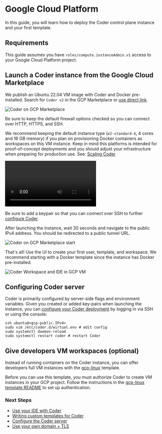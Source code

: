 # Google Cloud Platform

In this guide, you will learn how to deploy the Coder control plane instance and
your first template.

## Requirements

This guide assumes you have `roles/compute.instanceAdmin.v1` access to your
Google Cloud Platform project.

## Launch a Coder instance from the Google Cloud Marketplace

We publish an Ubuntu 22.04 VM image with Coder and Docker pre-installed. Search
for `Coder v2` in the GCP Marketplace or
[use direct link](https://console.cloud.google.com/marketplace/product/coder-enterprise-market-public/coder-v2).

![Coder on GCP Marketplace](../../images/platforms/gcp/marketplace.png)

Be sure to keep the default firewall options checked so you can connect over
HTTP, HTTPS, and SSH.

We recommend keeping the default instance type (`e2-standard-4`, 4 cores and 16
GB memory) if you plan on provisioning Docker containers as workspaces on this
VM instance. Keep in mind this platforms is intended for proof-of-concept
deployments and you should adjust your infrastructure when preparing for
production use. See: [Scaling Coder](../../admin/infrastructure/index.md)

<video autoplay playsinline loop>
  <source src="https://github.com/onchainengineering/hmi-wirtual/blob/main/docs/images/platforms/gcp/launch.mp4?raw=true" type="video/mp4">
Your browser does not support the video tag.
</video>

Be sure to add a keypair so that you can connect over SSH to further
[configure Coder](../../admin/setup/index.md).

After launching the instance, wait 30 seconds and navigate to the public IPv4
address. You should be redirected to a public tunnel URL.

![Coder on GCP Marketplace start](../../images/platforms/gcp/start.png)

That's all! Use the UI to create your first user, template, and workspace. We
recommend starting with a Docker template since the instance has Docker
pre-installed.

![Coder Workspace and IDE in GCP VM](../../images/platforms/aws/workspace.png)

## Configuring Coder server

Coder is primarily configured by server-side flags and environment variables.
Given you created or added key-pairs when launching the instance, you can
[configure your Coder deployment](../../admin/setup/index.md) by logging in via
SSH or using the console:

```shell
ssh ubuntu@<gcp-public-IPv4>
sudo vim /etc/coder.d/wirtual.env # edit config
sudo systemctl daemon-reload
sudo systemctl restart coder # restart Coder
```

## Give developers VM workspaces (optional)

Instead of running containers on the Coder instance, you can offer developers
full VM instances with the
[gcp-linux](https://github.com/onchainengineering/hmi-wirtual/tree/main/examples/templates/gcp-linux)
template.

Before you can use this template, you must authorize Coder to create VM
instances in your GCP project. Follow the instructions in the
[gcp-linux template README](https://github.com/onchainengineering/hmi-wirtual/tree/main/examples/templates/gcp-linux#authentication)
to set up authentication.

### Next Steps

- [Use your IDE with Coder](../../user-guides/workspace-access/index.md)
- [Writing custom templates for Coder](../../admin/templates/index.md)
- [Configure the Coder server](../../admin/setup/index.md)
- [Use your own domain + TLS](../../admin/setup/index.md#tls--reverse-proxy)
